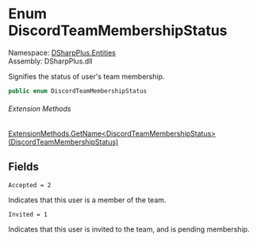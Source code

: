 # Enum DiscordTeamMembershipStatus

Namespace: [DSharpPlus.Entities](DSharpPlus.Entities.md)  
Assembly: DSharpPlus.dll

Signifies the status of user's team membership.

```csharp
public enum DiscordTeamMembershipStatus
```

###### Extension Methods

[ExtensionMethods.GetName<DiscordTeamMembershipStatus\>\(DiscordTeamMembershipStatus\)](DSharpPlus.SlashCommands.ExtensionMethods.md\#DSharpPlus\_SlashCommands\_ExtensionMethods\_GetName\_\_1\_\_\_0\_)

## Fields

`Accepted = 2` 

Indicates that this user is a member of the team.

`Invited = 1` 

Indicates that this user is invited to the team, and is pending membership.

